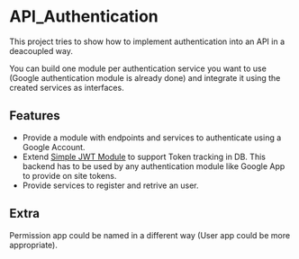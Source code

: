 # API_Authentication

This project tries to show how to implement authentication into an API in a deacoupled way.

You can build one module per authentication service you want to use (Google authentication module is already done) and
integrate it using the created services as interfaces.

## Features

- Provide a module with endpoints and services to authenticate using a Google
  Account.
- Extend [Simple JWT Module](https://github.com/SimpleJWT/django-rest-framework-simplejwt) to support Token tracking in DB. This backend has
  to be used by any authentication module like Google App to provide on
  site tokens.
- Provide services to register and retrive an user.

## Extra

Permission app could be named in a different way (User app could be more appropriate).
